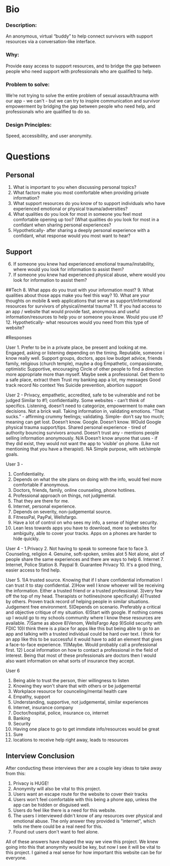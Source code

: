 # Bio
### Description: 
An anonymous, virtual “buddy” to help connect survivors with support resources via a conversation-like interface.

### Why: 
Provide easy access to support resources, and to bridge the gap between people who need support with professionals who are qualified to help. 

### Problem to solve: 
We’re not trying to solve the entire problem of sexual assault/trauma with our app - we can't - but we can try to inspire communication and survivor empowerment by bridging the gap between people who need help, and professionals who are qualified to do so. 

### Design Principles: 
Speed, accessibility, and user anonymity. 



# Questions

## Personal
1. What is important to you when discussing personal topics?
2. What factors make you most comfortable when providing private information?
3. What support resources do you know of to support individuals who have experienced emotional or physical trauma/adversities?
4. What qualities do you look for most in someone you feel most comfortable opening up too? (What qualities do you look for most in a confidant when sharing personal experiences? 
5. Hypothetically-  after sharing a deeply personal experience with a confidant, what response would you most want to hear? 

## Support
6. If someone you knew had experienced emotional trauma/instability, where would you look for information to assist them?
7. If someone you knew had experienced physical abuse, where would you look for information to assist them?

##Tech
8. What apps do you trust with your information most?
9. What qualities about those apps make you feel this way?
10. What are your thoughts on mobile & web applications that serve as support/informational resources for survivors of physical/mental trauma?
11. If you had access to an app / website that would provide fast, anonymous and useful information/resources to help you or someone you know. Would you use it?
12. Hypothetically-  what resources would you need from this type of website? 


#Responses

User 1.
Prefer to be in a private place, be present and looking at me. Engaged, asking or listening depending on the timing. 
Reputable, someone i know really well. 
Support groups, doctors, apps low budget advice, friends family,  religious (church temple), maybe a dog 
Empathetic, compassionate, optimistic
Supportive, encouraging
Circle of other people to find a direction more appropriate more than myself. Maybe seek a professional.
Get them to a safe place, extract them
Trust my banking app a lot, my messages 
Good track record
No context
Yes
Suicide prevention, abortion support

User 2 - 
Privacy, empathetic, accredited, safe to be vulnerable and not be judged 
Similar to #1; confidentiality.
Some websites - can’t think of specifics.
Listening, doesn’t need to categorize, empowerment to make own decisions.  Not a brick wall. Taking information in, validating emotions.
“That sucks.” - affirming crummy feelings; validating.  Simple- don’t say too much; meaning can get lost. 
Doesn’t know. Google.
Doesn’t know. WOuld Google physical trauma support/tips. Shared personal experience - tired of authority bouncing survivors around.
Doesn’t trust any - mentions people selling information anonymously. 
N/A
Doesn’t know anyone that uses - if they did exist, they would not want the app to ‘visible’ on phone.  (Like not mentioning that you have a therapist). 
NA
Simple purpose, with set/simple goals.


User 3 -
1.  Confidentiality.
2.  Depends on what the site plans on doing with the info, would feel more comfortable if             anonymous.
3.  Doctors, friends, family, online counseling, phone hotlines.
4.  Professional approach on things, not judgmental.
5.  That they are there for me.
6.  Internet, personal experience. 
7.  Depends on severity, non-judgemental source.
8.  FitnessPal, PayPal, Wellsfargo.
9.  Have a lot of control on who sees my info, a sense of higher security.
10.  Lean less towards apps you have to download, more so websites for ambiguity, able to        cover your tracks. Apps on a phones are harder to hide quickly.


User 4 -
1.Privacy 
2. Not having to speak to someone face to face
3. Counseling, religion
4.  Genuine, soft-spoken, smiles alot
5  Not alone, alot of people share the same experiences and there are ways to help 
6.  Internet
7.  Internet, Police Station
8.  Paypal
9. Guarantee Privacy 
10. It's a good thing, easier access to find help. 

User 5.
1)A trusted source. Knowing that if I share confidential information I can trust it to stay confidential.
2)How well I know whoever will be receiving the information. Either a trusted friend or a trusted professional.
3)very few off the top of my head. Therapists or hotlines(none specifically)
4)Trusted by others. Proven track record of helping people in similar situations. Judgement free environment.
5)Depends on scenario. Preferably a critical and objective critique of my situation.
6)Start with google. If nothing comes up I would go to my schools community where I know these resources are available.
7)Same as above
8)Venom, WellsFargo App
9)Solid security with FDIC
10)I think there is a place for apps like this but being able to go to an app and talking with a trusted individual could be hard over text. I think for an app like this to be successful it would have to add an element that gives a face-to-face experience.
11)Maybe. Would probably call a professional first.
12) Local information on how to contact a professional in the field of interest. Being that most of these professionals are doctors then I would also want information on what sorts of insurance they accept.

User 6
1. Being able to trust the person, thier willingness to listen
2. Knowing they won't share that with others or be judgemental
3. Workplace resource for counceling/mental health care
4. Empathy, support
5. Understanding, supportive, not judgemental, similar experiences
6. Internet, insurance company
7. Doctor/hospital, police, insurance co, internet
8. Banking
9. Security
10. Having one place to go to get immdiate info/resources would be great
11. Sure
12. locations to receive help right away, leads to resources

## Interview Conclusion
After conducting these interviews ther are a couple key ideas to take away from this:

1. Privacy is HUGE!
2. Anonymity will also be vital to this project.
3. Users want an escape route for the website to cover their tracks
4. Users won't feel comfortable with this being a phone app, unless the app can be hidden or disguised well.
5. Users do feel like there is a need for this website.
6. The users I interviewed didn't know of any resources over physical and emotional abuse. The only answer they provided is "internet", which tells me there could be a real need for this.
7. Found out users don't want to feel alone.


All of these answers have shaped the way we view this project. We knew going into this that anonymity would be key, but now I see it will be vital to this project. I gained a real sense for how important this website can be for everyone.

